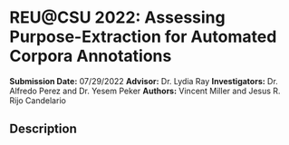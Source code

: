 # REU@CSU 2022: Assessing Purpose-Extraction for Automated Corpora Annotations

**Submission Date:** 07/29/2022
**Advisor:** Dr. Lydia Ray
**Investigators:** Dr. Alfredo Perez and Dr. Yesem Peker
**Authors:** Vincent Miller and Jesus R. Rijo Candelario

## Description

